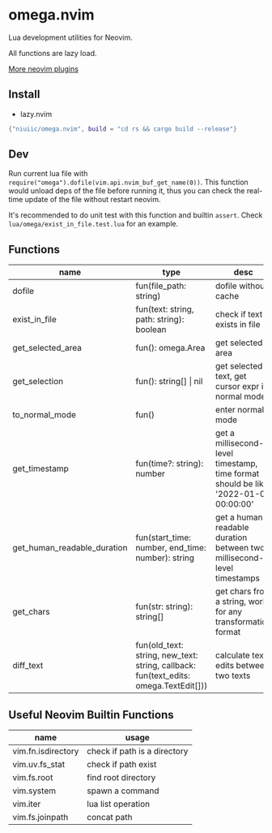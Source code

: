 # omega.nvim

Lua development utilities for Neovim.

All functions are lazy load.

[More neovim plugins](https://github.com/niuiic/awesome-neovim-plugins)

## Install

- lazy.nvim

```lua
{"niuiic/omega.nvim", build = "cd rs && cargo build --release"}
```

## Dev

Run current lua file with `require("omega").dofile(vim.api.nvim_buf_get_name(0))`. This function would unload deps of the file before running it, thus you can check the real-time update of the file without restart neovim.

It's recommended to do unit test with this function and builtin `assert`. Check `lua/omega/exist_in_file.test.lua` for an example.

## Functions

name|type|desc
-|-|-
dofile|fun(file_path: string)|dofile without cache
exist_in_file|fun(text: string, path: string): boolean|check if text exists in file
get_selected_area|fun(): omega.Area|get selected area
get_selection|fun(): string[] \| nil|get selected text, get cursor expr in normal mode
to_normal_mode|fun()|enter normal mode
get_timestamp|fun(time?: string): number|get a millisecond-level timestamp, time format should be like '2022-01-01 00:00:00'
get_human_readable_duration|fun(start_time: number, end_time: number): string|get a human-readable duration between two millisecond-level timestamps
get_chars|fun(str: string): string[]|get chars from a string, work for any transformation format
diff_text|fun(old_text: string, new_text: string, callback: fun(text_edits: omega.TextEdit[]))|calculate text edits between two texts

## Useful Neovim Builtin Functions

| name               | usage                        |
| ------------------ | ---------------------------- |
| vim.fn.isdirectory | check if path is a directory |
| vim.uv.fs_stat     | check if path exist          |
| vim.fs.root        | find root directory          |
| vim.system         | spawn a command              |
| vim.iter           | lua list operation           |
| vim.fs.joinpath    | concat path                  |